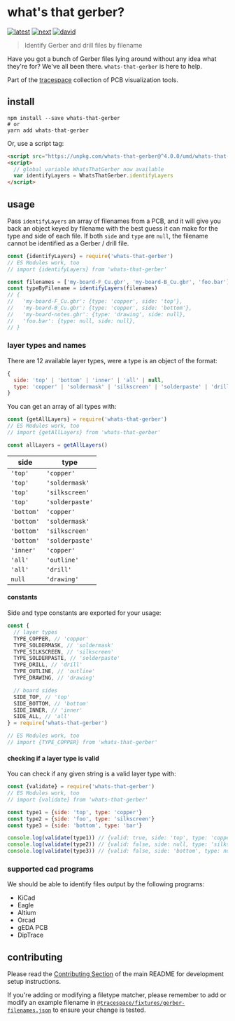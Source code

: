 # what's that gerber?

[![latest][whats-that-gerber-latest-badge]][npm]
[![next][whats-that-gerber-next-badge]][npm-next]
[![david][whats-that-gerber-david-badge]][david]

> Identify Gerber and drill files by filename

Have you got a bunch of Gerber files lying around without any idea what they're for? We've all been there. `whats-that-gerber` is here to help.

Part of the [tracespace][] collection of PCB visualization tools.

[tracespace]: https://github.com/tracespace/tracespace
[npm]: https://www.npmjs.com/package/whats-that-gerber
[npm-next]: https://www.npmjs.com/package/whats-that-gerber/v/next
[david]: https://david-dm.org/tracespace/tracespace?path=packages/whats-that-gerber
[whats-that-gerber-latest-badge]: https://flat.badgen.net/npm/v/whats-that-gerber
[whats-that-gerber-next-badge]: https://flat.badgen.net/npm/v/whats-that-gerber/next
[whats-that-gerber-david-badge]: https://flat.badgen.net/david/dep/tracespace/tracespace/packages/whats-that-gerber

## install

```shell
npm install --save whats-that-gerber
# or
yarn add whats-that-gerber
```

Or, use a script tag:

```html
<script src="https://unpkg.com/whats-that-gerber@^4.0.0/umd/whats-that-gerber.min.js"></script>
<script>
  // global variable WhatsThatGerber now available
  var identifyLayers = WhatsThatGerber.identifyLayers
</script>
```

## usage

Pass `identifyLayers` an array of filenames from a PCB, and it will give you back an object keyed by filename with the best guess it can make for the type and side of each file. If both `side` and `type` are `null`, the filename cannot be identified as a Gerber / drill file.

```js
const {identifyLayers} = require('whats-that-gerber')
// ES Modules work, too
// import {identifyLayers} from 'whats-that-gerber'

const filenames = ['my-board-F_Cu.gbr', 'my-board-B_Cu.gbr', 'foo.bar']
const typeByFilename = identifyLayers(filenames)
// {
//   'my-board-F_Cu.gbr': {type: 'copper', side: 'top'},
//   'my-board-B_Cu.gbr': {type: 'copper', side: 'bottom'},
//   'my-board-notes.gbr': {type: 'drawing', side: null},
//   'foo.bar': {type: null, side: null},
// }
```

### layer types and names

There are 12 available layer types, were a type is an object of the format:

```js
{
  side: 'top' | 'bottom' | 'inner' | 'all' | null,
  type: 'copper' | 'soldermask' | 'silkscreen' | 'solderpaste' | 'drill' | 'outline' | 'drawing' | null,
}
```

You can get an array of all types with:

```js
const {getAllLayers} = require('whats-that-gerber')
// ES Modules work, too
// import {getAllLayers} from 'whats-that-gerber'

const allLayers = getAllLayers()
```

| side       | type            |
| ---------- | --------------- |
| `'top'`    | `'copper'`      |
| `'top'`    | `'soldermask'`  |
| `'top'`    | `'silkscreen'`  |
| `'top'`    | `'solderpaste'` |
| `'bottom'` | `'copper'`      |
| `'bottom'` | `'soldermask'`  |
| `'bottom'` | `'silkscreen'`  |
| `'bottom'` | `'solderpaste'` |
| `'inner'`  | `'copper'`      |
| `'all'`    | `'outline'`     |
| `'all'`    | `'drill'`       |
| `null`     | `'drawing'`     |

#### constants

Side and type constants are exported for your usage:

```js
const {
  // layer types
  TYPE_COPPER, // 'copper'
  TYPE_SOLDERMASK, // 'soldermask'
  TYPE_SILKSCREEN, // 'silkscreen'
  TYPE_SOLDERPASTE, // 'solderpaste'
  TYPE_DRILL, // 'drill'
  TYPE_OUTLINE, // 'outline'
  TYPE_DRAWING, // 'drawing'

  // board sides
  SIDE_TOP, // 'top'
  SIDE_BOTTOM, // 'bottom'
  SIDE_INNER, // 'inner'
  SIDE_ALL, // 'all'
} = require('whats-that-gerber')

// ES Modules work, too
// import {TYPE_COPPER} from 'whats-that-gerber'
```

#### checking if a layer type is valid

You can check if any given string is a valid layer type with:

```js
const {validate} = require('whats-that-gerber')
// ES Modules work, too
// import {validate} from 'whats-that-gerber'

const type1 = {side: 'top', type: 'copper'}
const type2 = {side: 'foo', type: 'silkscreen'}
const type3 = {side: 'bottom', type: 'bar'}

console.log(validate(type1)) // {valid: true, side: 'top', type: 'copper'}
console.log(validate(type2)) // {valid: false, side: null, type: 'silkscreen'}
console.log(validate(type3)) // {valid: false, side: 'bottom', type: null}
```

### supported cad programs

We should be able to identify files output by the following programs:

- KiCad
- Eagle
- Altium
- Orcad
- gEDA PCB
- DipTrace

## contributing

Please read the [Contributing Section](../README.md#contributing) of the main README for development setup instructions.

If you're adding or modifying a filetype matcher, please remember to add or modify an example filename in [`@tracespace/fixtures/gerber-filenames.json`](../fixtures/gerber-filenames.json) to ensure your change is tested.
